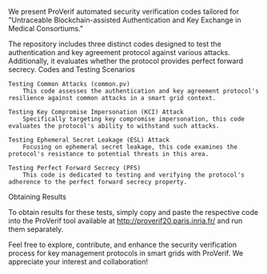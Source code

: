 We present ProVerif automated security verification codes tailored for "Untraceable Blockchain-assisted Authentication and Key Exchange in Medical
Consortiums." 

The repository includes three distinct codes designed to test the authentication and key agreement protocol against various attacks. Additionally, it evaluates whether the protocol provides perfect forward secrecy.
Codes and Testing Scenarios

    Testing Common Attacks (common.pv)
        This code assesses the authentication and key agreement protocol's resilience against common attacks in a smart grid context.

    Testing Key Compromise Impersonation (KCI) Attack
        Specifically targeting key compromise impersonation, this code evaluates the protocol's ability to withstand such attacks.

    Testing Ephemeral Secret Leakage (ESL) Attack
        Focusing on ephemeral secret leakage, this code examines the protocol's resistance to potential threats in this area.

    Testing Perfect Forward Secrecy (PFS)
        This code is dedicated to testing and verifying the protocol's adherence to the perfect forward secrecy property.

Obtaining Results

To obtain results for these tests, simply copy and paste the respective code into the ProVerif tool available at http://proverif20.paris.inria.fr/ and run them separately.

Feel free to explore, contribute, and enhance the security verification process for key management protocols in smart grids with ProVerif. We appreciate your interest and collaboration!
